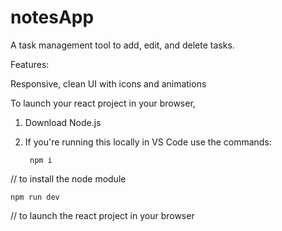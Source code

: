 # notesApp
A task management tool to add, edit, and delete tasks.

Features:

Responsive, clean UI with icons and animations

To launch your react project in your browser,

1. Download Node.js

2. If you're running this locally in VS Code use the commands:

        npm i

// to install the node module

    npm run dev

// to launch the react project in your browser